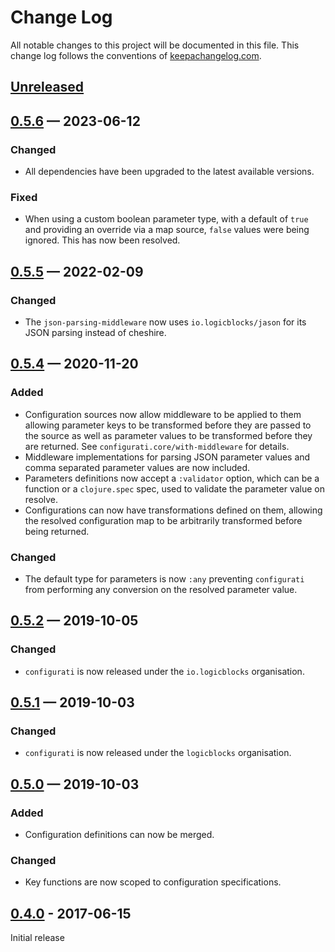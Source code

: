 # Change Log

All notable changes to this project will be documented in this file. This
change log follows the conventions of
[keepachangelog.com](http://keepachangelog.com/).

## [Unreleased]

## [0.5.6] — 2023-06-12

### Changed

- All dependencies have been upgraded to the latest available versions.

### Fixed

- When using a custom boolean parameter type, with a default of `true` and 
  providing an override via a map source, `false` values were being ignored.
  This has now been resolved.

## [0.5.5] — 2022-02-09

### Changed

- The `json-parsing-middleware` now uses `io.logicblocks/jason` for its JSON
  parsing instead of cheshire.

## [0.5.4] — 2020-11-20

### Added

- Configuration sources now allow middleware to be applied to them allowing
  parameter keys to be transformed before they are passed to the source as well 
  as parameter values to be transformed before they are returned. See 
  `configurati.core/with-middleware` for details.
- Middleware implementations for parsing JSON parameter values and comma
  separated parameter values are now included.
- Parameters definitions now accept a `:validator` option, which can be a
  function or a `clojure.spec` spec, used to validate the parameter value on
  resolve.
- Configurations can now have transformations defined on them, allowing the
  resolved configuration map to be arbitrarily transformed before being
  returned.

### Changed

- The default type for parameters is now `:any` preventing `configurati` from
  performing any conversion on the resolved parameter value.

## [0.5.2] — 2019-10-05

### Changed

- `configurati` is now released under the `io.logicblocks` organisation.

## [0.5.1] — 2019-10-03

### Changed

- `configurati` is now released under the `logicblocks` organisation.

## [0.5.0] — 2019-10-03

### Added

- Configuration definitions can now be merged.

### Changed

- Key functions are now scoped to configuration specifications.

## [0.4.0] - 2017-06-15

Initial release

[0.4.0]: https://github.com/logicblocks/configurati/compare/0.1.0...0.4.0

[0.5.0]: https://github.com/logicblocks/configurati/compare/0.4.0...0.5.0

[0.5.1]: https://github.com/logicblocks/configurati/compare/0.5.0...0.5.1

[0.5.2]: https://github.com/logicblocks/configurati/compare/0.5.1...0.5.2

[0.5.4]: https://github.com/logicblocks/configurati/compare/0.5.2...0.5.4

[0.5.5]: https://github.com/logicblocks/configurati/compare/0.5.4...0.5.5

[0.5.6]: https://github.com/logicblocks/configurati/compare/0.5.5...0.5.6
[Unreleased]: https://github.com/logicblocks/configurati/compare/0.5.6...HEAD
